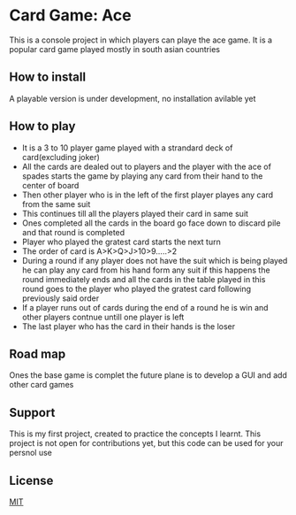 # Card Game: Ace

This is a console project in which players can playe the ace game.
It is a popular card game played mostly in south asian countries

## How to install

A playable version is under development, no installation avilable yet

## How to play

* It is a 3 to 10 player game played with a strandard deck of card(excluding joker)
* All the cards are dealed out to players and the player with the ace of spades
starts the game by playing any card from their hand to the center of board
* Then other player who is in the left of the first player playes any card from
the same suit
* This continues till all the players played their card in same suit
* Ones completed all the cards in the board go face down to discard pile and
that round is completed
* Player who played the gratest card starts the next turn
* The order of card is A>K>Q>J>10>9.....>2
* During a round if any player does not have the suit which is being played
he can play any card from his hand form any suit if this happens the round
immediately ends and all the cards in the table played in this round goes to the
player who played the gratest card following previously said order
* If a player runs out of cards during the end of a round he is win
and other players contnue untill one player is left
* The last player who has the card in their hands is the loser

## Road map

Ones the base game is complet the future plane is to develop a GUI
and add other card games

## Support

This is my first project, created to practice the concepts I learnt.
This project is not open for contributions yet,
but this code can be used for your persnol use

## License

[MIT](LICENSE)
